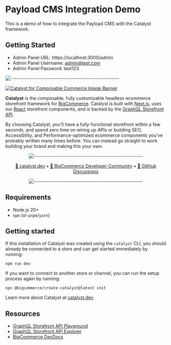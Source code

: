 # Payload CMS Integration Demo

This is a demo of how to integrate the Payload CMS with the Catalyst framework.

## Getting Started
- Admin Panel URL: https://localhost:3000/admin
- Admin Panel Username: admin@test.com
- Admin Panel Password: test123

![-----------------------------------------------------](https://storage.googleapis.com/bigcommerce-developers/images/catalyst_readme_hr.png)

<a href="https://catalyst.dev" target="_blank" rel="noopener norerrer">
  <img src="https://storage.googleapis.com/bigcommerce-developers/images/catalyst_readme_banner.png" alt="Catalyst for Composable Commerce Image Banner" title="Catalyst">
</a>

<br />

**Catalyst** is the composable, fully customizable headless ecommerce storefront framework for
[BigCommerce](https://www.bigcommerce.com/). Catalyst is built with [Next.js](https://nextjs.org/), uses
our [React](https://react.dev/) storefront components, and is backed by the
[GraphQL Storefront API](https://developer.bigcommerce.com/docs/storefront/graphql).

By choosing Catalyst, you'll have a fully-functional storefront within a few seconds, and spend zero time on wiring
up APIs or building SEO, Accessibility, and Performance-optimized ecommerce components you've probably written many
times before. You can instead go straight to work building your brand and making this your own.

<div align="center">

![-----------------------------------------------------](https://storage.googleapis.com/bigcommerce-developers/images/catalyst_readme_hr.png)

</div>

<p align="center">
 <a href="https://www.catalyst.dev">🚀 catalyst.dev</a> •
 <a href="https://developer.bigcommerce.com/community">🤗 BigCommerce Developer Community</a> •
 <a href="https://github.com/bigcommerce/catalyst/discussions">💬 GitHub Discussions</a>
</p>

<div align="center">

![-----------------------------------------------------](https://storage.googleapis.com/bigcommerce-developers/images/catalyst_readme_hr.png)

</div>

## Requirements

- Node.js 20+
- `npm` (or `pnpm`/`yarn`)

## Getting started

If this installation of Catalyst was created using the `catalyst` CLI, you should already be connected to a store and can get started immediately by running:

```shell
npm run dev
```

If you want to connect to another store or channel, you can run the setup process again by running:

```shell
npx @bigcommerce/create-catalyst@latest init
```

Learn more about Catalyst at [catalyst.dev](https://catalyst.dev).

## Resources

- [GraphQL Storefront API Playground](https://developer.bigcommerce.com/graphql-storefront/playground)
- [GraphQL Storefront API Explorer](https://developer.bigcommerce.com/graphql-storefront/explorer)
- [BigCommerce DevDocs](https://developer.bigcommerce.com/docs/build)
